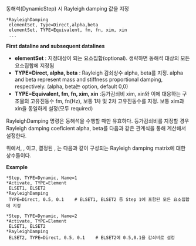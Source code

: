 동해석(DynamicStep) 시 Rayleigh damping 값을 지정
```
*RayleighDamping
 elementSet, Type=Direct,alpha,beta
 elementSet, TYPE=Equivalent, fm, fn, xim, xin
 ...
```

__First dataline and subsequent datalines__

- __elementSet__ : 지정대상이 되는 요소집합(optional). 생략하면 동해석 대상의 모든 요소집합에 지정됨
- __TYPE=Direct, alpha, beta__ : Rayleigh 감쇠상수 alpha, beta를 지정. alpha and beta represent mass and stiffness proportional damping, respectively. (alpha, beta는 option, default 0,0)
- __TYPE=Equivalent, fm, fn, xim, xin__ :등가감쇠비 xim, xin와 이에 대응하는 구조물의 고유진동수 fm, fn(Hz), 보통 1차 및 2차 고유진동수를 지정. 보통 xim과 xin을 동일하게 설정(모두 required)



RayleighDamping 명령은 동해석을 수행할 때만 유효하다.  등가감쇠비를 지정할 경우 Rayleigh damping coeficient alpha, beta를 다음과 같은 관계식을 통해 계산해서 설정한다. 

	
      
위에서, ,  이고, 결정된 , 는 다음과 같이 구성되는 Rayleigh 
damping matrix에  대한 상수들이다.

	  


__Example__
```
*Step, TYPE=Dynamic, Name=1
*Activate, TYPE=Element
 ELSET1, ELSET2
*RayleighDamping
 TYPE=Direct, 0.5, 0.1    # ELSET1, ELSET2 등 Step 1에 포함된 모든 요소집합에 지정

*Step, TYPE=Dynamic, Name=2
*Activate, TYPE=Element
 ELSET1, ELSET2
*RayleighDamping
 ELSET2, TYPE=Direct, 0.5, 0.1    # ELSET2에 0.5,0.1을 감쇠비로 설정
```

